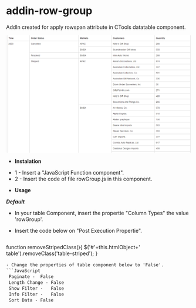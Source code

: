 # addin-row-group
AddIn created for apply rowspan attribute in CTools datatable component.

<img src="https://raw.githubusercontent.com/fernandommota/addin-row-group/master/rowGroup.png" alt="Example of addin-row-group" title="addIn row-group" align="center" />


* **Instalation**
 - 1 - Insert a "JavaScript Function component". 
 - 2 - Insert the code of file rowGroup.js in this component.


* **Usage**
 
 ***Default***
 - In your table Component, insert the propertie "Column Types" the value 'rowGroup'. 
 - Insert the code below on "Post Execution Propertie".

   ```JavaScript
function removeStripedClass(){
  $('#'+this.htmlObject+' table').removeClass('table-striped');
} 
   ``` 
 - Change the properties of table component below to 'False'.
```JavaScript
    Paginate -	False
    Length Change -	False
    Show Filter -	False
    Info Filter -	False
    Sort Data -	False
```
